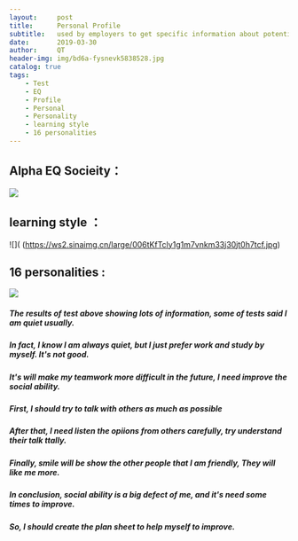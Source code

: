 ```yaml
---
layout:     post
title:      Personal Profile
subtitle:   used by employers to get specific information about potential employees.
date:       2019-03-30
author:     QT
header-img: img/bd6a-fysnevk5838528.jpg 
catalog: true
tags:
    - Test
    - EQ
    - Profile
    - Personal
    - Personality
    - learning style
    - 16 personalities
---
```


## Alpha EQ Socieity：

![]( https://ws3.sinaimg.cn/large/006tKfTcly1g1m7sg45u7j30xt07e75u.jpg)

## learning style ：

![]( (https://ws2.sinaimg.cn/large/006tKfTcly1g1m7vnkm33j30jt0h7tcf.jpg)

## 16 personalities :

![](https://ws3.sinaimg.cn/large/006tKfTcly1g1m7v6o1ppj30wf0lmwlo.jpg)

##### The results of test above showing lots of information, some of tests said I am quiet usually.
##### In fact, I know I am always quiet, but I just prefer work and study by myself. It's not good.
##### It's will make my teamwork more difficult in the future, I need improve the social ability.
##### First, I should try to talk with others as much as possible
##### After that, I need listen the opiions from others carefully, try understand their talk ttally.
##### Finally, smile will be show the other people that I am friendly, They will like me more.
##### In conclusion, social ability is a big defect of me, and it's need some times to improve.
##### So, I should create the plan sheet to help myself to improve.
 
